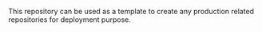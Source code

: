 This repository can be used as a template to create any production related repositories for deployment purpose.
